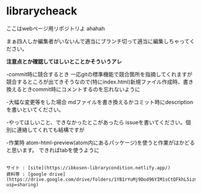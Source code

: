 # librarycheack



ここはwebページ用リポジトリよ
ahahah

まぁ四人しか編集者がいないんで適当にブランチ切って適当に編集しちゃってください。


**注意点とか確認してほしいとことかそういうアレ**

-commit時に競合するとき
    一応gitの標準機能で競合箇所を指摘してくれますが
    競合するところが出てきそうなので(特にindex.html)新規ファイル作成時、書き換えるときcommit時にコメントするのを忘れないように

-大幅な変更等をした場合
    mdファイルを書き換えるかコミット時にdescriptionを書いといてください。

-やってほしいこと、できなかったとこがあったら
    issueを書いてください。個別に連絡してくれても結構ですが

-作業時
    atom-html-preview(atom内にあるパッケージ)を使うと作業がはかどると思います。
    できればtabを使うように

~~~どんどんpullリクエスト送ってください。マージします。~~~

サイト : [site](https://ibkosen-librarycondition.netlify.app/)
資料等 : [google drive](https://drive.google.com/drive/folders/1YB1rYuMj9Dod96YIM1sCtQFkhL5izmdC?usp=sharing)
